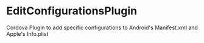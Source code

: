 # EditConfigurationsPlugin
Cordova Plugin to add specific configurations to Android's Manifest.xml and Apple's Info.plist
